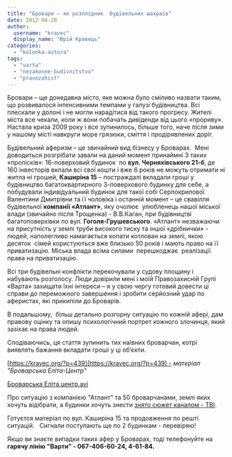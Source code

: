 ```yaml
---
title: "Бровари – як розплідник  будівельних шахраїв"
date: 2012-04-28
author: 
  username: "kravec"
  display_name: "Юрій Кравець"
categories: 
  - "kolonka-avtora"
tags: 
  - "varta"
  - "nezakonne-budivnitstvo"
  - "pravozahist"
---
```


Бровари – ще донедавна місто, яке можна було сміливо назвати таким, що розвивалося інтенсивними темпами у галузі будівництва. Всі плескали у долоні і не могли нарадітися від такого прогресу. Жителі міста все чекали, коли ж вони побачать дивіденди від цього «прориву». Настала криза 2009 року і все зупинилось, більше того, наче після зими у нашому місті навкруги море грязюки, сміття і продірявлених доріг.

Будівельний аферизм – це звичайний вид бізнесу у Броварах.  Мені доводиться розгрібати завали на даний момент принаймні 3 таких «пролісків»: 16-поверховий будинок  по **вул. Черняхівського 21-б**, де 160 інвесторів вклали всі свої кошти і вже 6 років не можуть отримати ні житла ні грошей, **Каширіна 15** – постраждалі вкладали гроші у будівництво багатоквартирного 3-поверхового будинку для себе, а побудували індивідуальний будинок для такої собі Серпокрилової Валентини Дмитрівни та її чоловіка і останній момент – це свавілля будівельної **компанії «Атлант»**, яку очолює  улюбленець нашої міської влади (звичайно після Трощенка) - В.В.Каган, при будівництві багатоповерхівки по вул. **Гоголя-Грушевського**. «Атлант» незважаючи на присутність у землі труби високого тиску та іншої «дрібнички» - людей, наполегливо намагається копати котлован на землі, якою  десяток  сімей користуються вже близько 50 років і мають право на її приватизацію. Міська влада всіма силами  перешкоджає  реалізації права на приватизацію. <!--more-->

Всі три будівельні конфлікти перекочували у судову площину і набувають розголосу. Люди довірили мені і моїй Правозахисній Групі «Варта» захищати їхні інтереси – я у свою чергу готовий довести ці справи до переможного завершення і зробити серйозний удар по аферистах, які прикипіли до Броварів.

В подальшому,  більш детально розгорну ситуацію по кожній афері, дам правову оцінку та опишу психологічний портрет кожного злочинця, який зазіхає на права людей.

Сподіваючись, ця стаття зупинить тих наївних броварчан, котрі виявлять бажання вкладати гроші у ці об’єкти.

[https://kravec.org/?p=439](https://kravec.org/?p=439) - _матеріал "Броварська Еліта-Центр"_ 

[Броварська Еліта центр.avi](https://mpz.brovary.org/wp-content/uploads/2012/04/Brovarska-Elita-tsentr.avi.mp4)

Про ситуацію з компанією "Атлант" та 50 броварчанами, землі яких хочуть відібрати, а будинки хочуть знести [знято сюжет каналом - ТВІ](https://mpz.brovary.org/militsiya-buduye-zhitlo-na-gorodah-brovarchan/ "Міліція будує житло на городах броварчан").

Готуєтся матеріал по вул. Каширіна 15 та продовження по решті ситуацій.   Сигнали поступають ще по 2 будинкам - перевіряю!

Якщо ви знаєте випадки таких афер у Броварах, тоді телефонуйте на **гарячу лінію "Варти" - 067-406-60-24, 4-61-84.**

